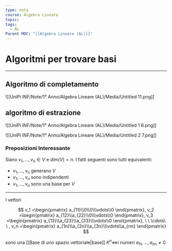 ```yaml
---
type: nota
course: Algebra Lineare
topic: 
tags:
  - AL
Parent MOC: "[[Algebra Lineare (AL)]]"
---
```

# Algoritmi per trovare basi
---


## Algoritmo di completamento

![[UniPi INF/Note/1° Anno/Algebra Lineare (AL)/Media/Untitled 11.png]]

## algoritmo di estrazione

![[UniPi INF/Note/1° Anno/Algebra Lineare (AL)/Media/Untitled 1 8.png]]

![[UniPi INF/Note/1° Anno/Algebra Lineare (AL)/Media/Untitled 2 7.png]]

### Preposizioni Interessante

Siano $v_1,\dots,v_n \in V$  e $dim(V) =n$. I fatti seguenti sono tutti equivalenti:

- $v_1,\dots,v_n$ generano $V$
- $v_1,\dots,v_n$ sono indipendenti
- $v_1,\dots,v_n$  sono una base per $V$

---

I vettori

$$
v_1 =\begin{pmatrix} a_{11}\\0\\0\\\vdots\\0
\end{pmatrix},
v_2 =\begin{pmatrix} a_{12}\\a_{22}\\0\\\vdots\\0
\end{pmatrix},
v_3 =\begin{pmatrix} a_{13}\\a_{23}\\a_{33}\\\vdots\\0
\end{pmatrix},
\ \ \cdots\ \ ,
v_n =\begin{pmatrix} a_{1n}\\a_{2n}\\a_{3n}\\\vdots\\a_{nn}
\end{pmatrix}
$$

sono una [[Base di uno spazio vettoriale|base]] $K^n \iff$i numeri $a_{11},\dots,a_{nn} \not= 0$
